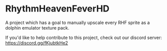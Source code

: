 # RhythmHeavenFeverHD
A project which has a goal to manually upscale every RHF sprite as a dolphin emulator texture pack.

If you'd like to help contribute to this project, check out our discord server: https://discord.gg/fKjubtkHe2

